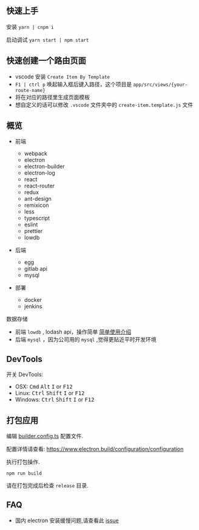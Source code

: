 ## 快速上手

安装 `yarn | cnpm i`

启动调试 `yarn start | npm start`

## 快速创建一个路由页面

- vscode 安装 `Create Item By Template`
- `F1 | ctrl p` 唤起输入框后键入路径，这个项目是 `app/src/views/{your-route-name}`
- 将在对应的路径里生成页面模板
- 想自定义的话可以修改 `.vscode` 文件夹中的 `create-item.template.js` 文件

## 概览

- 前端

  - webpack
  - electron
  - electron-builder
  - electron-log
  - react
  - react-router
  - redux
  - ant-design
  - remixicon
  - less
  - typescript
  - eslint
  - prettier
  - lowdb

- 后端

  - egg
  - gitlab api
  - mysql

- 部署
  - docker
  - jenkins

数据存储
- 前端 `lowdb` , lodash api，操作简单 [简单使用介绍](https://molunerfinn.com/electron-vue-3/)
- 后端 `mysql` ，因为公司用的 `mysql` ,觉得更贴近平时开发环境

## DevTools

开关 DevTools:

- OSX: <kbd>Cmd</kbd> <kbd>Alt</kbd> <kbd>I</kbd> or <kbd>F12</kbd>
- Linux: <kbd>Ctrl</kbd> <kbd>Shift</kbd> <kbd>I</kbd> or <kbd>F12</kbd>
- Windows: <kbd>Ctrl</kbd> <kbd>Shift</kbd> <kbd>I</kbd> or <kbd>F12</kbd>

## 打包应用

编辑 [builder.config.ts](./build/builder.config.ts) 配置文件.

配置详情请查看: https://www.electron.build/configuration/configuration

执行打包操作.

```
npm run build
```

请在打包完成后检查 `release` 目录.

## FAQ

- 国内 electron 安装缓慢问题,请查看此 [issue](https://github.com/lanten/electron-antd/issues/22)
